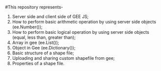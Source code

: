 #This repository represents-
1) Server side and client side of GEE JS;
2) How to perform basic arithmetic operation by using server side objects (ee.Number());
3) How to perform basic logical operation by using server side objects (equal, less than, greater than);
4) Array in gee (ee.List());
5) Object in Gee (ee.Dictionary());
6) Basic structure of a shape file;
7) Uploading and sharing custom shapefile from gee;
8) Properties of a shape file.
